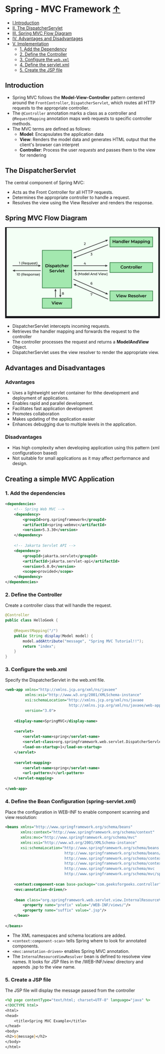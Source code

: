 # Spring - MVC Framework [↑](../../../README.md#v-spring-mvc)

- [I.Introduction](#introduction)
- [II. The DispatcherServlet](#the-dispatcherservlet)
- [III. Spring MVC Flow Diagram](#spring-mvc-flow-diagram)
- [IV. Advantages and Disadvantages](#advantages-and-disadvantages)
- [V. Implementation](#creating-a-simple-mvc-application)
    - [1. Add the Dependency](#1-add-the-dependencies)
    - [2. Define the Controller](#2-define-the-controller)
    - [3. Configure the `web.xml`](#3-configure-the-webxml)
    - [4. Define the servlet.xml](#4-define-the-bean-configuration-spring-servletxml)
    - [5. Create the JSP file](#5-create-a-jsp-file)

## Introduction
- Spring MVC follows the **Model-View-Controller** pattern centered around the `FrontController`, `DispatcherServlet`, which routes all HTTP requests to the appropriate controller.
- The `@Controller` annotation marks a class as a controller and `@RequestMapping` annotation maps web requests to specific controller methods.
- The MVC terms are defined as follows:
    - **Model**: Encapsulates the application data
    - **View**: Renders the model data and generates HTML output that the client's browser can interpret
    - **Controller**: Process the user _requests_ and passes them to the view for rendering


## The DispatcherServlet
The central component of Spring MVC:
- Acts as the Front Controller for all HTTP requests.
- Determines the appropriate controller to handle a request.
- Resolves the view using the View Resolver and renders the response.

## Spring MVC Flow Diagram

<div align="center"><img src="spring-mvc-diagram.png" alt="Spring MVC Flow Diagram"/></div>

- DispatcherServlet intercepts incoming requests.
- Retrieves the handler mapping and forwards the request to the controller
- The controller processes the request and returns a **ModelAndView** Object.
- DispatcherServlet uses the view resolver to render the appropriate view.

## Advantages and Disadvantages

### Advantages
- Uses a lightweight servlet container for thhe development and deployment of applications.
- Enables rapid and parallel development.
- Facilitates fast application development
- Promotes collaboration
- Makes updating of the application easier
- Enhances debugging due to multiple levels in the application.

### Disadvantages
- Has high complexity when developing application using this pattern (xml configuratioon based)
- Not suitable for small applications as it may affect performance and design.

## Creating a simple MVC Application

### 1. Add the dependencies

```xml
<dependencies>
    <!-- Spring Web MVC -->
    <dependency>
        <groupId>org.springframework</groupId>
        <artifactId>spring-webmvc</artifactId>
        <version>5.3.30</version>
    </dependency>

    <!-- Jakarta Servlet API -->
    <dependency>
        <groupId>jakarta.servlet</groupId>
        <artifactId>jakarta.servlet-api</artifactId>
        <version>5.0.0</version>
        <scope>provided</scope>
    </dependency>
</dependencies>
```

### 2. Define the Controller
Create a controller class that will handle the request.

```java
@Controller
public class HelloGeek {

    @RequestMapping("/")
    public String display(Model model) {
        model.addAttribute("message", "Spring MVC Tutorial!!");
        return "index";
    }
}
```

### 3. Configure the web.xml
Specify the DispatcherServlet in the web.xml file.

```xml
<web-app xmlns="http://xmlns.jcp.org/xml/ns/javaee" 
         xmlns:xsi="http://www.w3.org/2001/XMLSchema-instance" 
         xsi:schemaLocation="http://xmlns.jcp.org/xml/ns/javaee 
                             http://xmlns.jcp.org/xml/ns/javaee/web-app_3_0.xsd" 
         version="3.0">

    <display-name>SpringMVC</display-name>

    <servlet>
        <servlet-name>spring</servlet-name>
        <servlet-class>org.springframework.web.servlet.DispatcherServlet</servlet-class>
        <load-on-startup>1</load-on-startup>
    </servlet>

    <servlet-mapping>
        <servlet-name>spring</servlet-name>
        <url-pattern>/</url-pattern>
    </servlet-mapping>

</web-app>
```

### 4. Define the Bean Configuration (spring-servlet.xml)
Place the configuration in WEB-INF to enable component scanning and view resolution:

```xml
<beans xmlns="http://www.springframework.org/schema/beans"
       xmlns:context="http://www.springframework.org/schema/context"
       xmlns:mvc="http://www.springframework.org/schema/mvc"
       xmlns:xsi="http://www.w3.org/2001/XMLSchema-instance"
       xsi:schemaLocation="http://www.springframework.org/schema/beans 
                           http://www.springframework.org/schema/beans/spring-beans.xsd
                           http://www.springframework.org/schema/context 
                           http://www.springframework.org/schema/context/spring-context.xsd
                           http://www.springframework.org/schema/mvc 
                           http://www.springframework.org/schema/mvc/spring-mvc.xsd">

    <context:component-scan base-package="com.geeksforgeeks.controller"/>
    <mvc:annotation-driven/>

    <bean class="org.springframework.web.servlet.view.InternalResourceViewResolver">
        <property name="prefix" value="/WEB-INF/views/"/>
        <property name="suffix" value=".jsp"/>
    </bean>

</beans>
```
- The XML namespaces and schema locations are added.
- `<context:component-scan>` tells Spring where to look for annotated components.
- `<mvc:annotation-driven>` enables Spring MVC annotation.
- The `InternalResourceViewResolver` bean is defined to resolvew view names. It looks for JSP files in the /WEB-INF/view/ directory and appends .jsp to the view name.

### 5. Create a JSP file
The JSP file will display the message passed from the controller
```jsp
<%@ page contentType="text/html; charset=UTF-8" language="java" %>
<!DOCTYPE html>
<html>
<head>
    <title>Spring MVC Example</title>
</head>
<body>
<h2>${message}</h2>
</body>
</html>
```